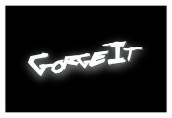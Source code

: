 [![Header](https://github.com/GorgeIt/gorgeit/blob/main/assets/logo.png)](https://github.com/GorgeIt)
